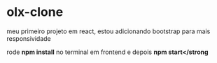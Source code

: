 # olx-clone 

meu primeiro projeto em react, estou adicionando bootstrap para mais responsividade

rode <strong>npm install</strong> no terminal em frontend e depois <strong>npm start</strong
